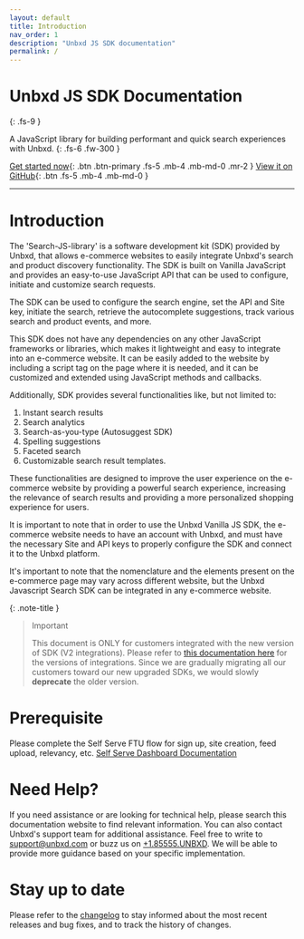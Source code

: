 ```yaml
---
layout: default
title: Introduction
nav_order: 1
description: "Unbxd JS SDK documentation"
permalink: /
---
```


# Unbxd JS SDK Documentation
{: .fs-9 }

A JavaScript library for building performant and quick search experiences with Unbxd.
{: .fs-6 .fw-300 }

[Get started now](/search-JS-library/docs_new/gettingStarted){: .btn .btn-primary .fs-5 .mb-4 .mb-md-0 .mr-2 }
[View it on GitHub](https://github.com/unbxd/search-JS-library/){: .btn .fs-5 .mb-4 .mb-md-0 }

---


# Introduction

The 'Search-JS-library' is a software development kit (SDK) provided by Unbxd, that allows e-commerce websites to easily integrate Unbxd's search and product discovery functionality. The SDK is built on Vanilla JavaScript and provides an easy-to-use JavaScript API that can be used to configure, initiate and customize search requests.

The SDK can be used to configure the search engine, set the API and Site key, initiate the search, retrieve the autocomplete suggestions, track various search and product events, and more.

This SDK does not have any dependencies on any other JavaScript frameworks or libraries, which makes it lightweight and easy to integrate into an e-commerce website. It can be easily added to the website by including a script tag on the page where it is needed, and it can be customized and extended using JavaScript methods and callbacks.

Additionally, SDK provides several functionalities like, but not limited to:
1. Instant search results
2. Search analytics
3. Search-as-you-type (Autosuggest SDK)
4. Spelling suggestions
5. Faceted search
6. Customizable search result templates.

These functionalities are designed to improve the user experience on the e-commerce website by providing a powerful search experience, increasing the relevance of search results and providing a more personalized shopping experience for users.

It is important to note that in order to use the Unbxd Vanilla JS SDK, the e-commerce website needs to have an account with Unbxd, and must have the necessary Site and API keys to properly configure the SDK and connect it to the Unbxd platform.

It's important to note that the nomenclature and the elements present on the e-commerce page may vary across different website, but the Unbxd Javascript Search SDK can be integrated in any e-commerce website.


{: .note-title }
> Important
>
> This document is ONLY for customers integrated with the new version of SDK (V2 integrations). Please refer to [this documentation here](https://unbxd.com/docs/site-search/integration-documentation/jssdk-documentation/) for the versions of integrations. Since we are gradually migrating all our customers toward our new upgraded SDKs, we would slowly **deprecate** the older version.


# Prerequisite
Please complete the Self Serve FTU flow for sign up, site creation, feed upload, relevancy, etc.
[Self Serve Dashboard Documentation](https://unbxd.com/docs/site-search/integration-documentation/onboarding-flow/)


# Need Help?
If you need assistance or are looking for technical help, please search this documentation website to find relevant information. You can also contact Unbxd's support team for additional assistance. Feel free to write to [support@unbxd.com](support@unbxd.com) or buzz us on [+1.85555.UNBXD](+1.85555.UNBXD). We will be able to provide more guidance based on your specific implementation.


# Stay up to date
Please refer to the [changelog](/docs/CHANGELOG.md) to stay informed about the most recent releases and bug fixes, and to track the history of changes.
